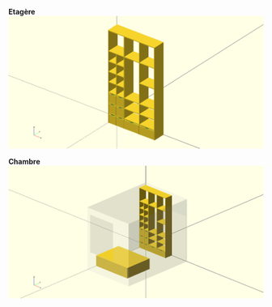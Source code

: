 
<strong>Etagère</strong>
<img alt="Ma photo" class="align-right" src="https://raw.githubusercontent.com/badele/openscad/master/chambre/placard.png">

<strong>Chambre</strong>
<img alt="Ma photo" class="align-right" src="https://raw.githubusercontent.com/badele/openscad/master/chambre/chambre.png">
